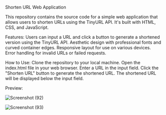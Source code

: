 Shorten URL Web Application

This repository contains the source code for a simple web application that allows users to shorten URLs using the TinyURL API. It's built with HTML, CSS, and JavaScript.

Features:
Users can input a URL and click a button to generate a shortened version using the TinyURL API.
Aesthetic design with professional fonts and curved container edges.
Responsive layout for use on various devices.
Error handling for invalid URLs or failed requests.

How to Use:
Clone the repository to your local machine.
Open the index.html file in your web browser.
Enter a URL in the input field.
Click the "Shorten URL" button to generate the shortened URL.
The shortened URL will be displayed below the input field.

Preview:

![Screenshot (92)](https://github.com/yashmandi/Link-Shortner/assets/132436131/af9162e9-ecd4-4007-ac1f-7e1f9ccbc64e)

![Screenshot (93)](https://github.com/yashmandi/Link-Shortner/assets/132436131/e78b9dec-835b-4072-ae0d-ff5323ca2bc9)
